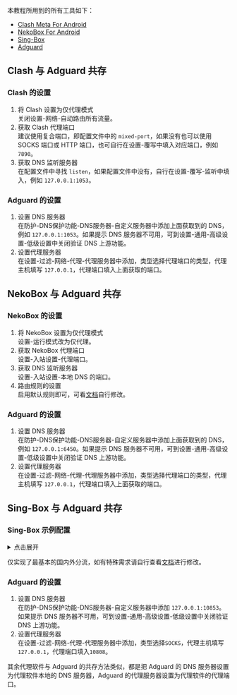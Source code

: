 本教程所用到的所有工具如下：
- [Clash Meta For Android](https://github.com/MetaCubeX/ClashMetaForAndroid/releases/latest)
- [NekoBox For Android](https://github.com/MatsuriDayo/NekoBoxForAndroid/releases/latest)
- [Sing-Box](https://github.com/SagerNet/sing-box/releases/latest)
- [Adguard](https://adguard.com/zh_cn/welcome.html)

## **Clash 与 Adguard 共存**
### **Clash 的设置**
1. 将 Clash 设置为仅代理模式  
关闭设置-网络-自动路由所有流量。
2. 获取 Clash 代理端口  
建议使用复合端口，即配置文件中的 `mixed-port`，如果没有也可以使用 SOCKS 端口或 HTTP 端口，也可自行在设置-覆写中填入对应端口，例如 `7890`。
3. 获取 DNS 监听服务器  
在配置文件中寻找 `listen`，如果配置文件中没有，自行在设置-覆写-监听中填入，例如 `127.0.0.1:1053`。
### **Adguard 的设置**
1. 设置 DNS 服务器  
在防护-DNS保护功能-DNS服务器-自定义服务器中添加上面获取到的 DNS，例如 `127.0.0.1:1053`。如果提示 DNS 服务器不可用，可到设置-通用-高级设置-低级设置中关闭验证 DNS 上游功能。
2. 设置代理服务器  
在设置-过滤-网络-代理-代理服务器中添加，类型选择代理端口的类型，代理主机填写 `127.0.0.1`，代理端口填入上面获取的端口。
## **NekoBox 与 Adguard 共存**
### **NekoBox 的设置**
1. 将 NekoBox 设置为仅代理模式  
设置-运行模式改为仅代理。
2. 获取 NekoBox 代理端口  
设置-入站设置-代理端口。
3. 获取 DNS 监听服务器  
设置-入站设置-本地 DNS 的端口。
4. 路由规则的设置  
启用默认规则即可，可看[文档](https://matsuridayo.github.io/nb4a-route)自行修改。
### **Adguard 的设置**
1. 设置 DNS 服务器  
在防护-DNS保护功能-DNS服务器-自定义服务器中添加上面获取到的 DNS，例如 `127.0.0.1:6450`。如果提示 DNS 服务器不可用，可到设置-通用-高级设置-低级设置中关闭验证 DNS 上游功能。
2. 设置代理服务器  
在设置-过滤-网络-代理-代理服务器中添加，类型选择代理端口的类型，代理主机填写 `127.0.0.1`，代理端口填入上面获取的端口。
## **Sing-Box 与 Adguard 共存**
### **Sing-Box 示例配置**

<details>
  <summary>点击展开</summary>
  <pre><code>
{
  "log": {
    "level": "info"
  },
  "dns": {
    "servers": [
      {
        "tag": "dns_proxy",
        "address": "https://dns.cloudflare.com/dns-query",
        "address_resolver": "dns_resolver",
        "detour": "proxy"
      },
      {
        "tag": "dns_direct",
        "address": "https://dns.alidns.com/dns-query",
        "address_resolver": "dns_resolver",
        "detour": "direct"
      },
      {
        "tag": "dns_resolver",
        "address": "223.5.5.5",
        "detour": "direct"
      }
    ],
    "rules": [
      {
        "outbound": "any",
        "server": "dns_resolver"
      },
      {
        "rule_set": "geosite-geolocation-!cn",
        "server": "dns_proxy"
      },
      {
        "rule_set": "geosite-cn",
        "server": "dns_direct"
      }
    ],
    "final": "dns_proxy",
    "strategy": "ipv4_only",
    "independent_cache": true
  },
  "ntp": {
    "enabled": true,
    "interval": "30m0s",
    "server": "time.apple.com",
    "server_port": 123,
    "detour": "direct"
  },
  "inbounds": [
    {
      "type": "socks",
      "listen": "::",
      "listen_port": 10808,
      "sniff": true
    },
    {
      "type": "direct",
      "listen": "::",
      "listen_port": 10853,
      "sniff": true
    }
  ],
  "outbounds": [
    {
      //粘贴你的客户端配置，需要保留 "tag": "proxy"
      "tag": "proxy"
    },
    {
      "type": "direct",
      "tag": "direct"
    },
    {
      "type": "block",
      "tag": "block"
    },
    {
      "type": "dns",
      "tag": "dns-out"
    }
  ],
  "route": {
    "rules": [
      {
        "protocol": "dns",
        "outbound": "dns-out"
      },
      {
        "ip_version": 6,
        "outbound": "block"
      },
      {
        "protocol": "quic",
        "outbound": "block"
      },
      {
        "type": "logical",
        "mode": "and",
        "rules": [
          {
            "rule_set": "geoip-cn",
            "invert": true
          },
          {
            "rule_set": "geosite-geolocation-!cn"
          }
        ],
        "outbound": "proxy"
      },
      {
        "type": "logical",
        "mode": "and",
        "rules": [
          {
            "rule_set": "geoip-cn"
          },
          {
            "rule_set": "geosite-cn"
          }
        ],
        "outbound": "direct"
      },
      {
        "rule_set": "geoip-cn",
        "outbound": "direct"
      },
      {
        "ip_is_private": true,
        "outbound": "direct"
      }
    ],
    "rule_set": [
      {
        "type": "remote",
        "tag": "geosite-geolocation-!cn",
        "format": "binary",
        "url": "https://raw.githubusercontent.com/CHIZI-0618/v2ray-rules-dat/release/singbox_rule_set/geosite-geolocation-!cn.srs",
        "download_detour": "proxy"
      },
      {
        "type": "remote",
        "tag": "geoip-cn",
        "format": "binary",
        "url": "https://raw.githubusercontent.com/CHIZI-0618/v2ray-rules-dat/release/singbox_rule_set/geoip-cn.srs",
        "download_detour": "proxy"
      },
      {
        "type": "remote",
        "tag": "geosite-cn",
        "format": "binary",
        "url": "https://raw.githubusercontent.com/CHIZI-0618/v2ray-rules-dat/release/singbox_rule_set/geosite-cn.srs",
        "download_detour": "proxy"
      }
    ],
    "final": "proxy",
    "auto_detect_interface": true,
    "override_android_vpn": true
  },
  "experimental": {
    "cache_file": {
      "enabled": true,
      "path": "cache.db"
    }
  }
}
  </code></pre>
</details>

仅实现了最基本的国内外分流，如有特殊需求请自行查看[文档](https://sing-box.sagernet.org/zh)进行修改。
### **Adguard 的设置**
1. 设置 DNS 服务器  
在防护-DNS保护功能-DNS服务器-自定义服务器中添加 `127.0.0.1:10853`。如果提示 DNS 服务器不可用，可到设置-通用-高级设置-低级设置中关闭验证 DNS 上游功能。
2. 设置代理服务器  
在设置-过滤-网络-代理-代理服务器中添加，类型选择`SOCKS`，代理主机填写 `127.0.0.1`，代理端口填入`10808`。

其余代理软件与 Adguard 的共存方法类似，都是把 Adguard 的 DNS 服务器设置为代理软件本地的 DNS 服务器，Adguard 的代理服务器设置为代理软件的代理端口。